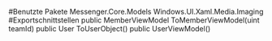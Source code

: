 #Benutzte Pakete
Messenger.Core.Models
Windows.UI.Xaml.Media.Imaging
#Exportschnittstellen
public MemberViewModel ToMemberViewModel(uint teamId)
public User ToUserObject()
public UserViewModel()
